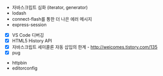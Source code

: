 - 자바스크립트 심화 (iterator, generator)
- lodash
- connect-flash를 통한 더 나은 에러 메시지
- express-session
- [x] VS Code 디버깅
- [x] HTML5 History API
- [x] 자바스크립트 세미콜론 자동 삽입의 한계 - http://weicomes.tistory.com/135
- [x] pug
- httpbin
- editorconfig